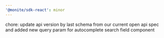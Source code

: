 ```yaml
---
'@monite/sdk-react': minor
---
```


chore: update api version by last schema from our current open api spec and added new query param for autocomplete search field component

